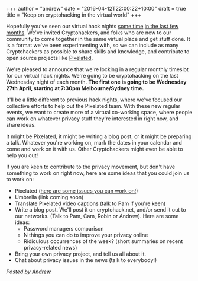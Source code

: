 +++
author = "andrew"
date = "2016-04-12T22:00:22+10:00"
draft = true
title = "Keep on cryptohacking in the virtual world"
+++

Hopefully you've seen our virtual hack nights [some time](announcing-10th-feb-virtual-hack-night.html) [in the last few months](announcing-2nd-march-virtual-hack-night.html). We've invited Cryptohackers, and folks who are new to our community to come together in the same virtual place and get stuff done. It is a format we've been experimenting with, so we can include as many Cryptohackers as possible to share skills and knowledge, and contribute to open source projects like [Pixelated](https://pixelated-project.org).

We're pleased to announce that we're locking in a regular monthly timeslot for our virtual hack nights. We're going to be cryptohacking on the last Wednesday night of each month. __The first one is going to be Wednesday 27th April, starting at 7:30pm Melbourne/Sydney time.__

It'll be a little different to previous hack nights, where we've focused our collective efforts to help out the Pixelated team. With these new regular events, we want to create more of a virtual co-working space, where people can work on whatever privacy stuff they're interested in right now, and share ideas. 

It might be Pixelated, it might be writing a blog post, or it might be preparing a talk. Whatever you're working on, mark the dates in your calendar and come and work on it with us. Other Cryptohackers might even be able to help you out!

If you are keen to contribute to the privacy movement, but don't have something to work on right now, here are some ideas that you could join us to work on:

* Pixelated ([here are some issues you can work on!](https://github.com/pixelated/pixelated-user-agent/labels/Volunteer%20task))
* Umbrella (link coming soon)
* Translate Pixelated video captions (talk to Pam if you're keen)
* Write a blog post. We'll post it on cryptohack.net, and/or send it out to our networks. (Talk to Pam, Cam, Robin or Andrew). Here are some ideas:
    * Password managers comparison
    * N things you can do to improve your privacy online
    * Ridiculous occurrences of the week? (short summaries on recent privacy-related news)
* Bring your own privacy project, and tell us all about it.
* Chat about privacy issues in the news (talk to everybody!)

*Posted by [Andrew](https://twitter.com/whereismytaco)*
